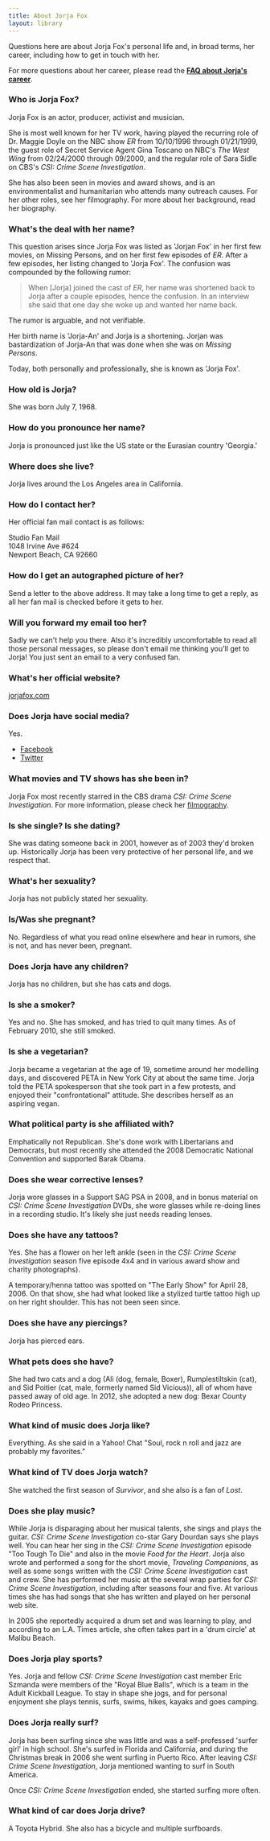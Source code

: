```yaml
---
title: About Jorja Fox
layout: library
---
```


Questions here are about Jorja Fox's personal life and, in broad terms, her career, including how to get in touch with her.

For more questions about her career, please read the **[FAQ about Jorja's career](/faq/career/)**.

### Who is Jorja Fox?

Jorja Fox is an actor, producer, activist and musician.

She is most well known for her TV work, having played the recurring role of Dr. Maggie Doyle on the NBC show _ER_ from 10/10/1996 through 01/21/1999, the guest role of Secret Service Agent Gina Toscano on NBC's _The West Wing_ from 02/24/2000 through 09/2000, and the regular role of Sara Sidle on CBS's _CSI: Crime Scene Investigation_.

She has also been seen in movies and award shows, and is an environmentalist and humanitarian who attends many outreach causes. For her other roles, see her filmography. For more about her background, read her biography.

### What's the deal with her name?

This question arises since Jorja Fox was listed as 'Jorjan Fox' in her first few movies, on Missing Persons, and on her first few episodes of _ER_. After a few episodes, her listing changed to 'Jorja Fox'. The confusion was compounded by the following rumor:

>When [Jorja] joined the cast of _ER_, her name was shortened back to Jorja after a couple episodes, hence the confusion. In an interview she said that one day she woke up and wanted her name back.

The rumor is arguable, and not verifiable.

Her birth name is 'Jorja-An' and Jorja is a shortening. Jorjan was bastardization of Jorja-An that was done when she was on _Missing Persons_.

Today, both personally and professionally, she is known as 'Jorja Fox'.

### How old is Jorja?

She was born July 7, 1968.

### How do you pronounce her name?

Jorja is pronounced just like the US state or the Eurasian country 'Georgia.'

### Where does she live?

Jorja lives around the Los Angeles area in California.

### How do I contact her?

Her official fan mail contact is as follows:

Studio Fan Mail \
1048 Irvine Ave #624 \
Newport Beach, CA 92660

### How do I get an autographed picture of her?

Send a letter to the above address. It may take a long time to get a reply, as all her fan mail is checked before it gets to her.

### Will you forward my email too her?

Sadly we can't help you there. Also it's incredibly uncomfortable to read all those personal messages, so please don't email me thinking you'll get to Jorja! You just sent an email to a very confused fan.

### What's her official website?

[jorjafox.com](https://jorjafox.com)

### Does Jorja have social media?

Yes.

* [Facebook](https://www.facebook.com/JorjaFoxworldwide)
* [Twitter](https://twitter.com/JorjaFoxofficia)

### What movies and TV shows has she been in?

Jorja Fox most recently starred in the CBS drama _CSI: Crime Scene Investigation_. For more information, please check her [filmography](/library/filmography/).

### Is she single? Is she dating?

She was dating someone back in 2001, however as of 2003 they'd broken up. Historically Jorja has been very protective of her personal life, and we respect that.

### What's her sexuality?

Jorja has not publicly stated her sexuality.

### Is/Was she pregnant?

No. Regardless of what you read online elsewhere and hear in rumors, she is not, and has never been, pregnant.

### Does Jorja have any children?

Jorja has no children, but she has cats and dogs.

### Is she a smoker?

Yes and no. She has smoked, and has tried to quit many times. As of February 2010, she still smoked.

### Is she a vegetarian?

Jorja became a vegetarian at the age of 19, sometime around her modelling days, and discovered PETA in New York City at about the same time. Jorja told the PETA spokesperson that she took part in a few protests, and enjoyed their "confrontational" attitude. She describes herself as an aspiring vegan.

### What political party is she affiliated with?

Emphatically not Republican. She's done work with Libertarians and Democrats, but most recently she attended the 2008 Democratic National Convention and supported Barak Obama.

### Does she wear corrective lenses?

Jorja wore glasses in a Support SAG PSA in 2008, and in bonus material on _CSI: Crime Scene Investigation_ DVDs, she wore glasses while re-doing lines in a recording studio. It's likely she just needs reading lenses.

### Does she have any tattoos?

Yes. She has a flower on her left ankle (seen in the _CSI: Crime Scene Investigation_ season five episode 4x4 and in various award show and charity photographs).

A temporary/henna tattoo was spotted on "The Early Show" for April 28, 2006. On that show, she had what looked like a stylized turtle tattoo high up on her right shoulder. This has not been seen since.

### Does she have any piercings?

Jorja has pierced ears.

### What pets does she have?

She had two cats and a dog (Ali (dog, female, Boxer), Rumplestiltskin (cat), and Sid Poitier (cat, male, formerly named Sid Vicious)), all of whom have passed away of old age. In 2012, she adopted a new dog: Bexar County Rodeo Princess.

### What kind of music does Jorja like?

Everything. As she said in a Yahoo! Chat "Soul, rock n roll and jazz are probably my favorites."

### What kind of TV does Jorja watch?

She watched the first season of _Survivor_, and she also is a fan of _Lost_.

### Does she play music?

While Jorja is disparaging about her musical talents, she sings and plays the guitar. _CSI: Crime Scene Investigation_ co-star Gary Dourdan says she plays well. You can hear her sing in the _CSI: Crime Scene Investigation_ episode "Too Tough To Die" and also in the movie _Food for the Heart_. Jorja also wrote and performed a song for the short movie, _Traveling Companions_, as well as some songs written with the _CSI: Crime Scene Investigation_ cast and crew. She has performed her music at the several wrap parties for _CSI: Crime Scene Investigation_, including after seasons four and five. At various times she has had songs that she has written and played on her personal web site.

In 2005 she reportedly acquired a drum set and was learning to play, and according to an L.A. Times article, she often takes part in a 'drum circle' at Malibu Beach.

### Does Jorja play sports?

Yes. Jorja and fellow _CSI: Crime Scene Investigation_ cast member Eric Szmanda were members of the "Royal Blue Balls", which is a team in the Adult Kickball League. To stay in shape she jogs, and for personal enjoyment she plays tennis, surfs, swims, hikes, kayaks and goes camping.

### Does Jorja really surf?

Jorja has been surfing since she was little and was a self-professed 'surfer girl' in high school. She's surfed in Florida and California, and during the Christmas break in 2006 she went surfing in Puerto Rico. After leaving _CSI: Crime Scene Investigation_, Jorja mentioned wanting to surf in South America.

Once _CSI: Crime Scene Investigation_ ended, she started surfing more often.

### What kind of car does Jorja drive?

A Toyota Hybrid. She also has a bicycle and multiple surfboards.

